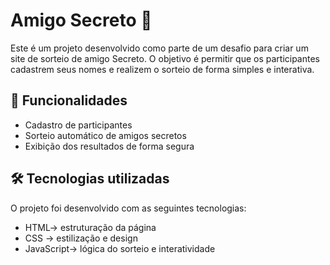# Amigo Secreto 🎁  

Este é um projeto desenvolvido como parte de um desafio para criar um site de sorteio de amigo Secreto. O objetivo é permitir que os participantes cadastrem seus nomes e realizem o sorteio de forma simples e interativa.  

## 🚀 Funcionalidades  

- Cadastro de participantes  
- Sorteio automático de amigos secretos  
- Exibição dos resultados de forma segura  

## 🛠 Tecnologias utilizadas  

O projeto foi desenvolvido com as seguintes tecnologias:  

- HTML→ estruturação da página  
- CSS → estilização e design  
- JavaScript→ lógica do sorteio e interatividade
